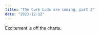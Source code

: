 ```yaml
---
title: "The Cork Lads are coming, part 2"
date: "2023-12-12"
---
```


Excitement is off the charts.
